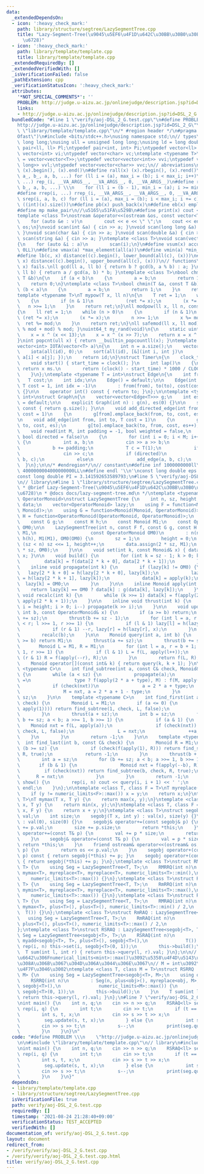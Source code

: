 ```yaml
---
data:
  _extendedDependsOn:
  - icon: ':heavy_check_mark:'
    path: library/structure/segtree/LazySegmentTree.cpp
    title: "Lazy-Segment-Tree(\u9045\u5EF6\u4F1D\u642C\u30BB\u30B0\u30E1\u30F3\u30C8\
      \u6728)"
  - icon: ':heavy_check_mark:'
    path: library/template/template.cpp
    title: library/template/template.cpp
  _extendedRequiredBy: []
  _extendedVerifiedWith: []
  _isVerificationFailed: false
  _pathExtension: cpp
  _verificationStatusIcon: ':heavy_check_mark:'
  attributes:
    '*NOT_SPECIAL_COMMENTS*': ''
    PROBLEM: http://judge.u-aizu.ac.jp/onlinejudge/description.jsp?id=DSL_2_G
    links:
    - http://judge.u-aizu.ac.jp/onlinejudge/description.jsp?id=DSL_2_G
  bundledCode: "#line 1 \"verify/aoj-DSL_2_G.test.cpp\"\n#define PROBLEM \\\n    \"\
    http://judge.u-aizu.ac.jp/onlinejudge/description.jsp?id=DSL_2_G\"\n\n#line 2\
    \ \"library/template/template.cpp\"\n/* #region header */\n#pragma GCC optimize(\"\
    Ofast\")\n#include <bits/stdc++.h>\nusing namespace std;\n// types\nusing ll =\
    \ long long;\nusing ull = unsigned long long;\nusing ld = long double;\ntypedef\
    \ pair<ll, ll> Pl;\ntypedef pair<int, int> Pi;\ntypedef vector<ll> vl;\ntypedef\
    \ vector<int> vi;\ntypedef vector<char> vc;\ntemplate <typename T>\nusing mat\
    \ = vector<vector<T>>;\ntypedef vector<vector<int>> vvi;\ntypedef vector<vector<long\
    \ long>> vvl;\ntypedef vector<vector<char>> vvc;\n// abreviations\n#define all(x)\
    \ (x).begin(), (x).end()\n#define rall(x) (x).rbegin(), (x).rend()\n#define rep_(i,\
    \ a_, b_, a, b, ...) for (ll i = (a), max_i = (b); i < max_i; i++)\n#define rep(i,\
    \ ...) rep_(i, __VA_ARGS__, __VA_ARGS__, 0, __VA_ARGS__)\n#define rrep_(i, a_,\
    \ b_, a, b, ...) \\\n    for (ll i = (b - 1), min_i = (a); i >= min_i; i--)\n\
    #define rrep(i, ...) rrep_(i, __VA_ARGS__, __VA_ARGS__, 0, __VA_ARGS__)\n#define\
    \ srep(i, a, b, c) for (ll i = (a), max_i = (b); i < max_i; i += c)\n#define SZ(x)\
    \ ((int)(x).size())\n#define pb(x) push_back(x)\n#define eb(x) emplace_back(x)\n\
    #define mp make_pair\n//\u5165\u51FA\u529B\n#define print(x) cout << x << endl\n\
    template <class T>\nostream &operator<<(ostream &os, const vector<T> &v)\n{\n\
    \    for (auto &e : v)\n        cout << e << \" \";\n    cout << endl;\n    return\
    \ os;\n}\nvoid scan(int &a) { cin >> a; }\nvoid scan(long long &a) { cin >> a;\
    \ }\nvoid scan(char &a) { cin >> a; }\nvoid scan(double &a) { cin >> a; }\nvoid\
    \ scan(string &a) { cin >> a; }\ntemplate <class T>\nvoid scan(vector<T> &a)\n\
    {\n    for (auto &i : a)\n        scan(i);\n}\n#define vsum(x) accumulate(all(x),\
    \ 0LL)\n#define vmax(a) *max_element(all(a))\n#define vmin(a) *min_element(all(a))\n\
    #define lb(c, x) distance((c).begin(), lower_bound(all(c), (x)))\n#define ub(c,\
    \ x) distance((c).begin(), upper_bound(all(c), (x)))\n// functions\n// gcd(0,\
    \ x) fails.\nll gcd(ll a, ll b) { return b ? gcd(b, a % b) : a; }\nll lcm(ll a,\
    \ ll b) { return a / gcd(a, b) * b; }\ntemplate <class T>\nbool chmax(T &a, const\
    \ T &b)\n{\n    if (a < b)\n    {\n        a = b;\n        return 1;\n    }\n\
    \    return 0;\n}\ntemplate <class T>\nbool chmin(T &a, const T &b)\n{\n    if\
    \ (b < a)\n    {\n        a = b;\n        return 1;\n    }\n    return 0;\n}\n\
    template <typename T>\nT mypow(T x, ll n)\n{\n    T ret = 1;\n    while (n > 0)\n\
    \    {\n        if (n & 1)\n            (ret *= x);\n        (x *= x);\n     \
    \   n >>= 1;\n    }\n    return ret;\n}\nll modpow(ll x, ll n, const ll mod)\n\
    {\n    ll ret = 1;\n    while (n > 0)\n    {\n        if (n & 1)\n           \
    \ (ret *= x);\n        (x *= x);\n        n >>= 1;\n        x %= mod;\n      \
    \  ret %= mod;\n    }\n    return ret;\n}\nll safemod(ll x, ll mod) { return (x\
    \ % mod + mod) % mod; }\nuint64_t my_rand(void)\n{\n    static uint64_t x = 88172645463325252ULL;\n\
    \    x = x ^ (x << 13);\n    x = x ^ (x >> 7);\n    return x = x ^ (x << 17);\n\
    }\nint popcnt(ull x) { return __builtin_popcountll(x); }\ntemplate <typename T>\n\
    vector<int> IOTA(vector<T> a)\n{\n    int n = a.size();\n    vector<int> id(n);\n\
    \    iota(all(id), 0);\n    sort(all(id), [&](int i, int j)\n         { return\
    \ a[i] < a[j]; });\n    return id;\n}\nstruct Timer\n{\n    clock_t start_time;\n\
    \    void start() { start_time = clock(); }\n    int lap()\n    {\n        //\
    \ return x ms.\n        return (clock() - start_time) * 1000 / CLOCKS_PER_SEC;\n\
    \    }\n};\ntemplate <typename T = int>\nstruct Edge\n{\n    int from, to;\n \
    \   T cost;\n    int idx;\n\n    Edge() = default;\n\n    Edge(int from, int to,\
    \ T cost = 1, int idx = -1)\n        : from(from), to(to), cost(cost), idx(idx)\
    \ {}\n\n    operator int() const { return to; }\n};\n\ntemplate <typename T =\
    \ int>\nstruct Graph\n{\n    vector<vector<Edge<T>>> g;\n    int es;\n\n    Graph()\
    \ = default;\n\n    explicit Graph(int n) : g(n), es(0) {}\n\n    size_t size()\
    \ const { return g.size(); }\n\n    void add_directed_edge(int from, int to, T\
    \ cost = 1)\n    {\n        g[from].emplace_back(from, to, cost, es++);\n    }\n\
    \n    void add_edge(int from, int to, T cost = 1)\n    {\n        g[from].emplace_back(from,\
    \ to, cost, es);\n        g[to].emplace_back(to, from, cost, es++);\n    }\n\n\
    \    void read(int M, int padding = -1, bool weighted = false,\n             \
    \ bool directed = false)\n    {\n        for (int i = 0; i < M; i++)\n       \
    \ {\n            int a, b;\n            cin >> a >> b;\n            a += padding;\n\
    \            b += padding;\n            T c = T(1);\n            if (weighted)\n\
    \                cin >> c;\n            if (directed)\n                add_directed_edge(a,\
    \ b, c);\n            else\n                add_edge(a, b, c);\n        }\n  \
    \  }\n};\n\n/* #endregion*/\n// constant\n#define inf 1000000000ll\n#define INF\
    \ 4000000004000000000LL\n#define endl '\\n'\nconst long double eps = 0.000000000000001;\n\
    const long double PI = 3.141592653589793;\n#line 5 \"verify/aoj-DSL_2_G.test.cpp\"\
    \n// library\n#line 1 \"library/structure/segtree/LazySegmentTree.cpp\"\n/**\n\
    \ * @brief Lazy-Segment-Tree(\u9045\u5EF6\u4F1D\u642C\u30BB\u30B0\u30E1\u30F3\u30C8\
    \u6728)\n * @docs docs/lazy-segment-tree.md\n */\ntemplate <typename Monoid, typename\
    \ OperatorMonoid>\nstruct LazySegmentTree {\n    int n, sz, height;\n    vector<Monoid>\
    \ data;\n    vector<OperatorMonoid> lazy;\n    using F = function<Monoid(Monoid,\
    \ Monoid)>;\n    using G = function<Monoid(Monoid, OperatorMonoid)>;\n    using\
    \ H = function<OperatorMonoid(OperatorMonoid, OperatorMonoid)>;\n    const F f;\n\
    \    const G g;\n    const H h;\n    const Monoid M1;\n    const OperatorMonoid\
    \ OM0;\n\n    LazySegmentTree(int n, const F f, const G g, const H h, const Monoid&\
    \ M1,\n                    const OperatorMonoid OM0)\n        : n(n), f(f), g(g),\
    \ h(h), M1(M1), OM0(OM0) {\n        sz = 1;\n        height = 0;\n        while\
    \ (sz < n) sz <<= 1, height++;\n        data.assign(2 * sz, M1);\n        lazy.assign(2\
    \ * sz, OM0);\n    }\n\n    void set(int k, const Monoid& x) { data[k + sz] =\
    \ x; }\n\n    void build() {\n        for (int k = sz - 1; k > 0; k--) {\n   \
    \         data[k] = f(data[2 * k + 0], data[2 * k + 1]);\n        }\n    }\n\n\
    \    inline void propagate(int k) {\n        if (lazy[k] != OM0) {\n         \
    \   lazy[2 * k + 0] = h(lazy[2 * k + 0], lazy[k]);\n            lazy[2 * k + 1]\
    \ = h(lazy[2 * k + 1], lazy[k]);\n            data[k] = apply(k);\n          \
    \  lazy[k] = OM0;\n        }\n    }\n\n    inline Monoid apply(int k) {\n    \
    \    return lazy[k] == OM0 ? data[k] : g(data[k], lazy[k]);\n    }\n\n    inline\
    \ void recalc(int k) {\n        while (k >>= 1) data[k] = f(apply(2 * k + 0),\
    \ apply(2 * k + 1));\n    }\n\n    inline void thrust(int k) {\n        for (int\
    \ i = height; i > 0; i--) propagate(k >> i);\n    }\n\n    void update(int a,\
    \ int b, const OperatorMonoid& x) {\n        if (a >= b) return;\n        thrust(a\
    \ += sz);\n        thrust(b += sz - 1);\n        for (int l = a, r = b + 1; l\
    \ < r; l >>= 1, r >>= 1) {\n            if (l & 1) lazy[l] = h(lazy[l], x), ++l;\n\
    \            if (r & 1) --r, lazy[r] = h(lazy[r], x);\n        }\n        recalc(a);\n\
    \        recalc(b);\n    }\n\n    Monoid query(int a, int b) {\n        if (a\
    \ >= b) return M1;\n        thrust(a += sz);\n        thrust(b += sz - 1);\n \
    \       Monoid L = M1, R = M1;\n        for (int l = a, r = b + 1; l < r; l >>=\
    \ 1, r >>= 1) {\n            if (l & 1) L = f(L, apply(l++));\n            if\
    \ (r & 1) R = f(apply(--r), R);\n        }\n        return f(L, R);\n    }\n\n\
    \    Monoid operator[](const int& k) { return query(k, k + 1); }\n\n    template\
    \ <typename C>\n    int find_subtree(int a, const C& check, Monoid& M, bool type)\
    \ {\n        while (a < sz) {\n            propagate(a);\n            Monoid nxt\
    \ =\n                type ? f(apply(2 * a + type), M) : f(M, apply(2 * a + type));\n\
    \            if (check(nxt))\n                a = 2 * a + type;\n            else\n\
    \                M = nxt, a = 2 * a + 1 - type;\n        }\n        return a -\
    \ sz;\n    }\n\n    template <typename C>\n    int find_first(int a, const C&\
    \ check) {\n        Monoid L = M1;\n        if (a <= 0) {\n            if (check(f(L,\
    \ apply(1)))) return find_subtree(1, check, L, false);\n            return -1;\n\
    \        }\n        thrust(a + sz);\n        int b = sz;\n        for (a += sz,\
    \ b += sz; a < b; a >>= 1, b >>= 1) {\n            if (a & 1) {\n            \
    \    Monoid nxt = f(L, apply(a));\n                if (check(nxt)) return find_subtree(a,\
    \ check, L, false);\n                L = nxt;\n                ++a;\n        \
    \    }\n        }\n        return -1;\n    }\n\n    template <typename C>\n  \
    \  int find_last(int b, const C& check) {\n        Monoid R = M1;\n        if\
    \ (b >= sz) {\n            if (check(f(apply(1), R))) return find_subtree(1, check,\
    \ R, true);\n            return -1;\n        }\n        thrust(b + sz - 1);\n\
    \        int a = sz;\n        for (b += sz; a < b; a >>= 1, b >>= 1) {\n     \
    \       if (b & 1) {\n                Monoid nxt = f(apply(--b), R);\n       \
    \         if (check(nxt)) return find_subtree(b, check, R, true);\n          \
    \      R = nxt;\n            }\n        }\n        return -1;\n    }\n\n    void\
    \ show() {\n        rep(i, n) cout << query(i, i + 1) << ' ';\n        cout <<\
    \ endl;\n    }\n};\n\ntemplate <class T, class F = T>\nT myreplace(T x, F y) {\n\
    \    if (y != numeric_limits<F>::max()) x = y;\n    return x;\n}\ntemplate <class\
    \ T>\nT mymax(T x, T y) {\n    return max(x, y);\n}\ntemplate <class T>\nT mymin(T\
    \ x, T y) {\n    return min(x, y);\n}\ntemplate <class T, class F = T>\nT myadd(T\
    \ x, F y) {\n    return x + y;\n}\ntemplate <class T>\nstruct segobj {\n    T\
    \ val;\n    int size;\n    segobj(T x, int y) : val(x), size(y) {}\n    segobj()\
    \ : val(0), size(0) {}\n    segobj& operator+=(const segobj& p) {\n        val\
    \ += p.val;\n        size += p.size;\n        return *this;\n    }\n    segobj&\
    \ operator+=(const T& p) {\n        val += p * size;\n        return *this;\n\
    \    }\n    segobj& operator=(const T& p) {\n        val = p * size;\n       \
    \ return *this;\n    }\n    friend ostream& operator<<(ostream& os, const segobj&\
    \ p) {\n        return os << p.val;\n    }\n    segobj operator+(const segobj&\
    \ p) const { return segobj(*this) += p; }\n    segobj operator+(const T& p) const\
    \ { return segobj(*this) += p; }\n};\ntemplate <class T>\nstruct RMRRQ : LazySegmentTree<T,\
    \ T> {\n    using Seg = LazySegmentTree<T, T>;\n    RMRRQ(int n)\n        : Seg(n,\
    \ mymax<T>, myreplace<T>, myreplace<T>, numeric_limits<T>::min(),\n          \
    \    numeric_limits<T>::max()) {}\n};\ntemplate <class T>\nstruct RmRRQ : LazySegmentTree<T,\
    \ T> {\n    using Seg = LazySegmentTree<T, T>;\n    RmRRQ(int n)\n        : Seg(n,\
    \ mymin<T>, myreplace<T>, myreplace<T>, numeric_limits<T>::max(),\n          \
    \    numeric_limits<T>::max()) {}\n};\ntemplate <class T>\nstruct RMRAQ : LazySegmentTree<T,\
    \ T> {\n    using Seg = LazySegmentTree<T, T>;\n    RMRAQ(int n)\n        : Seg(n,\
    \ mymax<T>, plus<T>(), plus<T>(), numeric_limits<T>::min() / 2,\n            \
    \  T()) {}\n};\ntemplate <class T>\nstruct RmRAQ : LazySegmentTree<T, T> {\n \
    \   using Seg = LazySegmentTree<T, T>;\n    RmRAQ(int n)\n        : Seg(n, mymin<T>,\
    \ plus<T>(), plus<T>(), numeric_limits<T>::max() / 2,\n              T()) {}\n\
    };\ntemplate <class T>\nstruct RSRAQ : LazySegmentTree<segobj<T>, T> {\n    using\
    \ Seg = LazySegmentTree<segobj<T>, T>;\n    RSRAQ(int n)\n        : Seg(n, plus<segobj<T>>(),\
    \ myadd<segobj<T>, T>, plus<T>(), segobj<T>(),\n              T()) {\n       \
    \ rep(i, n) this->set(i, segobj<T>(0, 1));\n        this->build();\n    }\n  \
    \  T sum(int l, int r) { return this->query(l, r).val; }\n};\n\n// T = mint\u306E\
    \u6642\u306Fnumerical_limits<mint>::max()\u3092\u5358\u4F4D\u5143\u306E\u4EE3\u308F\
    \u308A\u306B\u3067\u304D\u306A\u3044\u306E\u3067\n// M = int\u3092\u3057\u3066\
    \u4F7F\u3046\u3002\ntemplate <class T, class M = T>\nstruct RSRRQ : LazySegmentTree<segobj<T>,\
    \ M> {\n    using Seg = LazySegmentTree<segobj<T>, M>;\n    using obj = segobj<T>;\n\
    \    RSRRQ(int n)\n        : Seg(n, plus<obj>(), myreplace<obj, M>, myreplace<M>,\
    \ segobj<T>(),\n              numeric_limits<M>::max()) {\n        rep(i, n) this->set(i,\
    \ segobj<T>(0, 1));\n        this->build();\n    }\n    T sum(int l, int r) {\
    \ return this->query(l, r).val; }\n};\n#line 7 \"verify/aoj-DSL_2_G.test.cpp\"\
    \nint main() {\n    int n, q;\n    cin >> n >> q;\n    RSRAQ<ll> seg(n);\n   \
    \ rep(i, q) {\n        int t;\n        cin >> t;\n        if (t == 0) {\n    \
    \        int s, t, x;\n            cin >> s >> t >> x;\n            s--;\n   \
    \         seg.update(s, t, x);\n        } else {\n            int s, t;\n    \
    \        cin >> s >> t;\n            s--;\n            print(seg.query(s, t));\n\
    \        }\n    }\n}\n"
  code: "#define PROBLEM \\\n    \"http://judge.u-aizu.ac.jp/onlinejudge/description.jsp?id=DSL_2_G\"\
    \n\n#include \"library/template/template.cpp\"\n// library\n#include \"library/structure/segtree/LazySegmentTree.cpp\"\
    \nint main() {\n    int n, q;\n    cin >> n >> q;\n    RSRAQ<ll> seg(n);\n   \
    \ rep(i, q) {\n        int t;\n        cin >> t;\n        if (t == 0) {\n    \
    \        int s, t, x;\n            cin >> s >> t >> x;\n            s--;\n   \
    \         seg.update(s, t, x);\n        } else {\n            int s, t;\n    \
    \        cin >> s >> t;\n            s--;\n            print(seg.query(s, t));\n\
    \        }\n    }\n}"
  dependsOn:
  - library/template/template.cpp
  - library/structure/segtree/LazySegmentTree.cpp
  isVerificationFile: true
  path: verify/aoj-DSL_2_G.test.cpp
  requiredBy: []
  timestamp: '2021-08-24 21:28:40+09:00'
  verificationStatus: TEST_ACCEPTED
  verifiedWith: []
documentation_of: verify/aoj-DSL_2_G.test.cpp
layout: document
redirect_from:
- /verify/verify/aoj-DSL_2_G.test.cpp
- /verify/verify/aoj-DSL_2_G.test.cpp.html
title: verify/aoj-DSL_2_G.test.cpp
---
```

